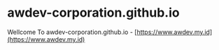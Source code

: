 # awdev-corporation.github.io
Wellcome To awdev-corporation.github.io -  [https://www.awdev.my.id](https://www.awdev.my.id)
